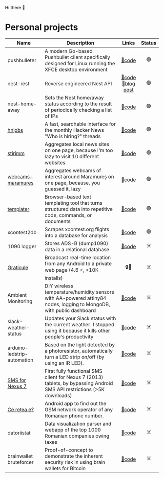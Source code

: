 Hi there 👋

# Personal projects

| Name                                                                                                                                | Description                                                                                                             |                                                                       Links                                                                        | Status |
|-------------------------------------------------------------------------------------------------------------------------------------|-------------------------------------------------------------------------------------------------------------------------|:--------------------------------------------------------------------------------------------------------------------------------------------------:|:------:|
| pushbulleter                                                                                                                        | A modern Go-based Pushbullet client specifically designed for Linux running the XFCE desktop environment                |                                                [📂code](https://github.com/emilburzo/pushbulleter)                                                 |   🟢   |
| nest-rest                                                                                                                           | Reverse engineered Nest API                                                                                             | [📂code](https://github.com/emilburzo/nest-rest) [📝️blog post](https://blog.emilburzo.com/2020/12/reverse-engineering-nest-home-away-status-api/) |   🟢   |
| nest-home-away                                                                                                                      | Sets the Nest home/away status according to the result of periodically checking a list of IPs                           |                                               [📂code](https://github.com/emilburzo/nest-home-away)                                                |   🟢   |
| [hnjobs](https://hnjobs.emilburzo.com)                                                                                              | A fast, searchable interface for the monthly Hacker News "Who is hiring?" threads                                       |                                                        [📂code](https://github.com/hnjobs)                                                         |   🟢   |
| [stirimm](https://stiri.maramures.io/)                                                                                              | Aggregates local news sites on one page, because I'm too lazy to visit 10 different websites                            |                                                        [📂code](https://github.com/stirimm)                                                        |   🟢   |
| [webcams-maramures](https://webcam.maramures.io/)                                                                                   | Aggregates webcams of interest around Maramureș on one page, because, you guessed it, lazy                              |                                              [📂code](https://github.com/emilburzo/webcams-maramures)                                              |   🟢   |
| [templater](https://templater.emilburzo.com)                                                                                        | Browser-based text templating tool that turns structured data into repetitive code, commands, or documents              |                                                  [📂code](https://github.com/emilburzo/templater)                                                  |   🟢   |
| xcontest2db                                                                                                                         | Scrapes xcontest.org flights into a database for analysis                                                               |                                                 [📂code](https://github.com/emilburzo/xcontest2db)                                                 |   🟢   |
| 1090 logger                                                                                                                         | Stores ADS-B (dump1090) data in a relational database                                                                   |                                                      [📂code](https://github.com/1090/logger)                                                      |  ☠️️   |
| [Graticule](https://web.archive.org/web/20230322174527/https://play.google.com/store/apps/details?id=com.emilburzo.graticule)       | Broadcast real-time location from any Android to a private web page (4.6 ⭐, >10K installs)                              |                                                                        🔒🙈                                                                        |   ☠️   |
| Ambient Monitoring                                                                                                                  | DIY wireless temperature/humidity sensors with AA-powered attiny84 nodes, logging to MongoDB, with public dashboard     |                                                  [📂code](https://github.com/ambient-monitoring)                                                   |   ☠️   |
| slack-weather-status                                                                                                                | Updates your Slack status with the current weather. I stopped using it because it kills other people's productivity     |                                            [📂code](https://github.com/emilburzo/slack-weather-status)                                             |   ☠️   |
| arduino-ledstrip-automation                                                                                                         | Based on the light detected by a photoresistor, automatically turn a LED strip on/off (by using an IR LED).             |                                         [📂code](https://github.com/emilburzo/arduino-ledstrip-automation)                                         |   ☠️   |
| [SMS for Nexus 7](https://web.archive.org/web/20160809023231/https://play.google.com/store/apps/details?id=com.emilburzo.nexus7sms) | First fully functional SMS client for Nexus 7 (2013) tablets, by bypassing Android SMS API restrictions (>5K downloads) |                                                  [📂code](https://github.com/emilburzo/nexus7sms)                                                  |   ☠️   |
| [Ce rețea e?](https://web.archive.org/web/20160809022508/https://play.google.com/store/apps/details?id=com.emilburzo.portabilitate) | Android app to find out the GSM network operator of any Romanian phone number.                                          |                                            [📂code](https://github.com/emilburzo/android-portabilitate)                                            |   ☠️   |
| datoriistat                                                                                                                         | Data visualization parser and webapp of the top 1000 Romanian companies owing taxes                                     |                                                      [📂code](https://github.com/datoriistat)                                                      |   ☠️   |
| brainwallet bruteforcer                                                                                                             | Proof-of-concept to demonstrate the inherent security risk in using brain wallets for Bitcoin                           |                                           [📂code](https://github.com/emilburzo/brainwallet-bruteforcer)                                           |   ☠️   |
